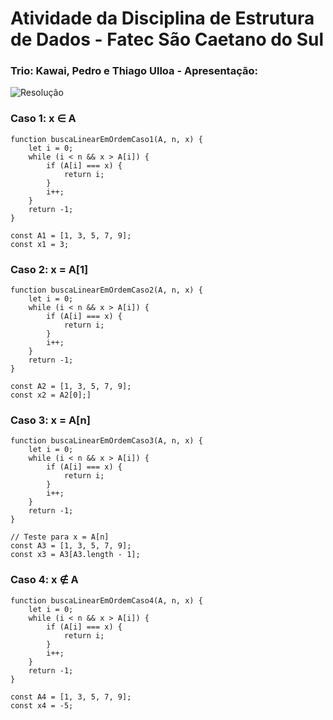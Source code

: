 # Atividade da Disciplina de Estrutura de Dados - Fatec São Caetano do Sul 
### Trio: Kawai, Pedro e Thiago Ulloa - Apresentação:
![Resolução](linear_em_ordem_X∉A.png)



### Caso 1: x ∈ A

``` 
function buscaLinearEmOrdemCaso1(A, n, x) {
    let i = 0;
    while (i < n && x > A[i]) {
        if (A[i] === x) {
            return i;
        }
        i++;
    }
    return -1;
}

const A1 = [1, 3, 5, 7, 9];
const x1 = 3;
```


### Caso 2: x = A[1]

``` 
function buscaLinearEmOrdemCaso2(A, n, x) {
    let i = 0;
    while (i < n && x > A[i]) {
        if (A[i] === x) {
            return i;
        }
        i++;
    }
    return -1;
}

const A2 = [1, 3, 5, 7, 9];
const x2 = A2[0];]
```


### Caso 3: x = A[n]

```
function buscaLinearEmOrdemCaso3(A, n, x) {
    let i = 0;
    while (i < n && x > A[i]) {
        if (A[i] === x) {
            return i;
        }
        i++;
    }
    return -1;
}

// Teste para x = A[n]
const A3 = [1, 3, 5, 7, 9];
const x3 = A3[A3.length - 1];
```


### Caso 4: x ∉ A

```
function buscaLinearEmOrdemCaso4(A, n, x) {
    let i = 0;
    while (i < n && x > A[i]) {
        if (A[i] === x) {
            return i;
        }
        i++;
    }
    return -1;
}

const A4 = [1, 3, 5, 7, 9];
const x4 = -5;
```

